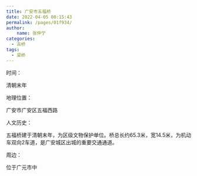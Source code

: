 ```yaml
---
title: 广安市五福桥
date: 2022-04-05 00:15:43
permalink: /pages/01f934/
author:
    name: 张仲宁
categories:
  - 古桥
tags:
  - 梁桥 
---
```

时间：

清朝末年

地理位置：

广安市广安区五福西路

人文历史：

五福桥建于清朝末年，为区级文物保护单位。桥总长约65.3米，宽14.5米，为机动车双向2车道，是广安城区出城的重要交通通道。

周边：

位于广元市中
